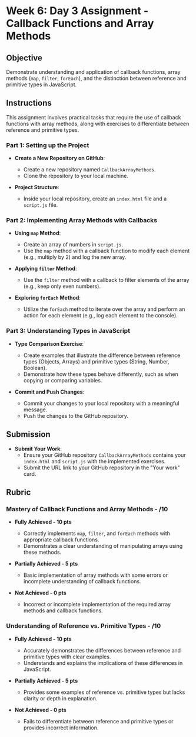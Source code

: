 # Week 6: Day 3 Assignment - Callback Functions and Array Methods

## Objective

Demonstrate understanding and application of callback functions, array methods (`map`, `filter`, `forEach`), and the distinction between reference and primitive types in JavaScript.

## Instructions

This assignment involves practical tasks that require the use of callback functions with array methods, along with exercises to differentiate between reference and primitive types.

### Part 1: Setting up the Project

- **Create a New Repository on GitHub**:

  - Create a new repository named `CallbackArrayMethods`.
  - Clone the repository to your local machine.

- **Project Structure**:
  - Inside your local repository, create an `index.html` file and a `script.js` file.

### Part 2: Implementing Array Methods with Callbacks

- **Using `map` Method**:

  - Create an array of numbers in `script.js`.
  - Use the `map` method with a callback function to modify each element (e.g., multiply by 2) and log the new array.

- **Applying `filter` Method**:

  - Use the `filter` method with a callback to filter elements of the array (e.g., keep only even numbers).

- **Exploring `forEach` Method**:
  - Utilize the `forEach` method to iterate over the array and perform an action for each element (e.g., log each element to the console).

### Part 3: Understanding Types in JavaScript

- **Type Comparison Exercise**:

  - Create examples that illustrate the difference between reference types (Objects, Arrays) and primitive types (String, Number, Boolean).
  - Demonstrate how these types behave differently, such as when copying or comparing variables.

- **Commit and Push Changes**:
  - Commit your changes to your local repository with a meaningful message.
  - Push the changes to the GitHub repository.

## Submission

- **Submit Your Work**:
  - Ensure your GitHub repository `CallbackArrayMethods` contains your `index.html` and `script.js` with the implemented exercises.
  - Submit the URL link to your GitHub repository in the "Your work" card.

## Rubric

### Mastery of Callback Functions and Array Methods - /10

- **Fully Achieved - 10 pts**

  - Correctly implements `map`, `filter`, and `forEach` methods with appropriate callback functions.
  - Demonstrates a clear understanding of manipulating arrays using these methods.

- **Partially Achieved - 5 pts**

  - Basic implementation of array methods with some errors or incomplete understanding of callback functions.

- **Not Achieved - 0 pts**
  - Incorrect or incomplete implementation of the required array methods and callback functions.

### Understanding of Reference vs. Primitive Types - /10

- **Fully Achieved - 10 pts**

  - Accurately demonstrates the differences between reference and primitive types with clear examples.
  - Understands and explains the implications of these differences in JavaScript.

- **Partially Achieved - 5 pts**

  - Provides some examples of reference vs. primitive types but lacks clarity or depth in explanation.

- **Not Achieved - 0 pts**
  - Fails to differentiate between reference and primitive types or provides incorrect information.
